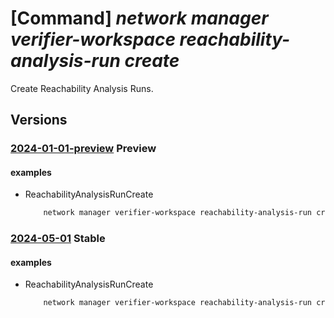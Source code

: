 # [Command] _network manager verifier-workspace reachability-analysis-run create_

Create Reachability Analysis Runs.

## Versions

### [2024-01-01-preview](/Resources/mgmt-plane/L3N1YnNjcmlwdGlvbnMve30vcmVzb3VyY2Vncm91cHMve30vcHJvdmlkZXJzL21pY3Jvc29mdC5uZXR3b3JrL25ldHdvcmttYW5hZ2Vycy97fS92ZXJpZmllcndvcmtzcGFjZXMve30vcmVhY2hhYmlsaXR5YW5hbHlzaXNydW5zL3t9/2024-01-01-preview.xml) **Preview**

<!-- mgmt-plane /subscriptions/{}/resourcegroups/{}/providers/microsoft.network/networkmanagers/{}/verifierworkspaces/{}/reachabilityanalysisruns/{} 2024-01-01-preview -->

#### examples

- ReachabilityAnalysisRunCreate
    ```bash
        network manager verifier-workspace reachability-analysis-run create --name "myAnalysisRun" --workspace-name "myVerifierWorkspace" --network-manager-name "myAVNM" --resource-group "myAVNMResourceGroup" --subscription "00000000-0000-0000-0000-000000000000" --description “hello world analysis run” --intent-id “/subscriptions/00000000-0000-0000-0000-000000000000/resourceGroups/ myAVNMResourceGroup /providers/Microsoft.Network/networkManagers/myAVNM/verifierWorkspaces/myVerifierWorkspace /reachabilityAnalysisIntents/myAnalysisIntent”
    ```

### [2024-05-01](/Resources/mgmt-plane/L3N1YnNjcmlwdGlvbnMve30vcmVzb3VyY2Vncm91cHMve30vcHJvdmlkZXJzL21pY3Jvc29mdC5uZXR3b3JrL25ldHdvcmttYW5hZ2Vycy97fS92ZXJpZmllcndvcmtzcGFjZXMve30vcmVhY2hhYmlsaXR5YW5hbHlzaXNydW5zL3t9/2024-05-01.xml) **Stable**

<!-- mgmt-plane /subscriptions/{}/resourcegroups/{}/providers/microsoft.network/networkmanagers/{}/verifierworkspaces/{}/reachabilityanalysisruns/{} 2024-05-01 -->

#### examples

- ReachabilityAnalysisRunCreate
    ```bash
        network manager verifier-workspace reachability-analysis-run create --name "myAnalysisRun" --workspace-name "myVerifierWorkspace" --network-manager-name "myAVNM" --resource-group "myAVNMResourceGroup" --subscription "00000000-0000-0000-0000-000000000000" --description “hello world analysis run” --intent-id “/subscriptions/00000000-0000-0000-0000-000000000000/resourceGroups/ myAVNMResourceGroup /providers/Microsoft.Network/networkManagers/myAVNM/verifierWorkspaces/myVerifierWorkspace /reachabilityAnalysisIntents/myAnalysisIntent”
    ```
